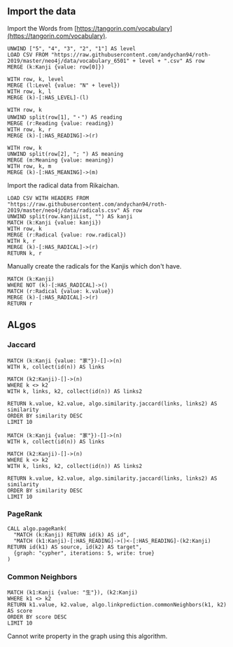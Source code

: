 ## Import the data

Import the Words from [https://tangorin.com/vocabulary](https://tangorin.com/vocabulary).

```
UNWIND ["5", "4", "3", "2", "1"] AS level
LOAD CSV FROM "https://raw.githubusercontent.com/andychan94/roth-2019/master/neo4j/data/vocabulary_6501" + level + ".csv" AS row
MERGE (k:Kanji {value: row[0]})

WITH row, k, level
MERGE (l:Level {value: "N" + level})
WITH row, k, l
MERGE (k)-[:HAS_LEVEL]-(l)

WITH row, k
UNWIND split(row[1], "・") AS reading
MERGE (r:Reading {value: reading})
WITH row, k, r
MERGE (k)-[:HAS_READING]->(r)

WITH row, k
UNWIND split(row[2], "; ") AS meaning
MERGE (m:Meaning {value: meaning})
WITH row, k, m
MERGE (k)-[:HAS_MEANING]->(m)
```

Import the radical data from Rikaichan.

```
LOAD CSV WITH HEADERS FROM "https://raw.githubusercontent.com/andychan94/roth-2019/master/neo4j/data/radicals.csv" AS row
UNWIND split(row.kanjiList, "") AS kanji
MATCH (k:Kanji {value: kanji})
WITH row, k
MERGE (r:Radical {value: row.radical})
WITH k, r
MERGE (k)-[:HAS_RADICAL]->(r)
RETURN k, r
```

Manually create the radicals for the Kanjis which don't have.

```
MATCH (k:Kanji)
WHERE NOT (k)-[:HAS_RADICAL]->()
MATCH (r:Radical {value: k.value})
MERGE (k)-[:HAS_RADICAL]->(r)
RETURN r
```

## ALgos

### Jaccard

```
MATCH (k:Kanji {value: "家"})-[]->(n)
WITH k, collect(id(n)) AS links

MATCH (k2:Kanji)-[]->(n)
WHERE k <> k2
WITH k, links, k2, collect(id(n)) AS links2

RETURN k.value, k2.value, algo.similarity.jaccard(links, links2) AS similarity
ORDER BY similarity DESC
LIMIT 10
```

```
MATCH (k:Kanji {value: "家"})-[]->(n)
WITH k, collect(id(n)) AS links

MATCH (k2:Kanji)-[]->(n)
WHERE k <> k2
WITH k, links, k2, collect(id(n)) AS links2

RETURN k.value, k2.value, algo.similarity.jaccard(links, links2) AS similarity
ORDER BY similarity DESC
LIMIT 10
```

### PageRank

```
CALL algo.pageRank(
  "MATCH (k:Kanji) RETURN id(k) AS id",
  "MATCH (k1:Kanji)-[:HAS_READING]->()<-[:HAS_READING]-(k2:Kanji) RETURN id(k1) AS source, id(k2) AS target",
  {graph: "cypher", iterations: 5, write: true}
)
```

### Common Neighbors

```
MATCH (k1:Kanji {value: "生"}), (k2:Kanji) 
WHERE k1 <> k2
RETURN k1.value, k2.value, algo.linkprediction.commonNeighbors(k1, k2) AS score
ORDER BY score DESC
LIMIT 10
```

Cannot write property in the graph using this algorithm.
